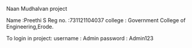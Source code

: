 
Naan Mudhalvan project

Name :Preethi S
Reg no. :731121104037
college : Government College of Engineering,Erode.

To login in project:
username : Admin
password : Admin123
